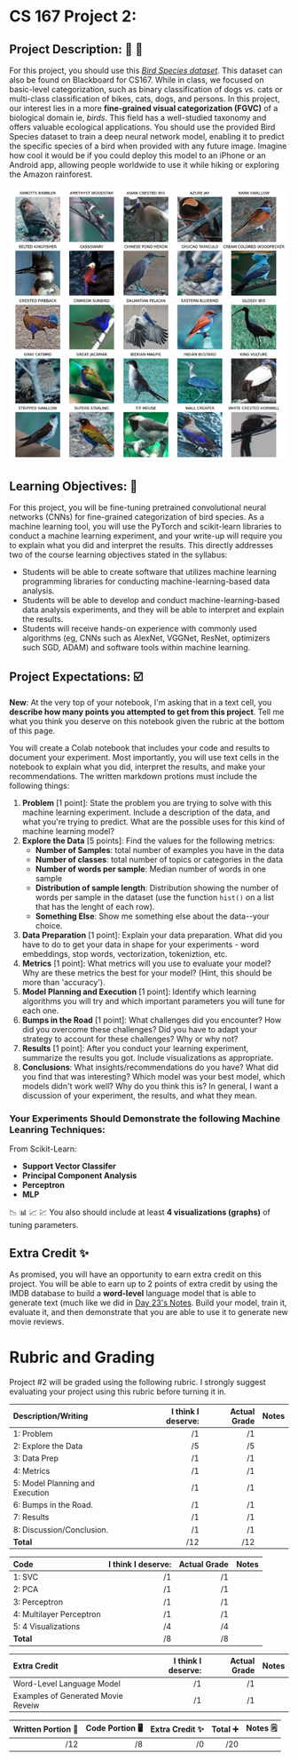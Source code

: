# CS 167 Project 2: 

## Project Description: 🎥 🍿
For this project, you should use this [_Bird Species dataset_](https://analytics.drake.edu/~reza/teaching/cs167_fall23/dataset/bird_species_v1.zip). This dataset can also be found on Blackboard for CS167. While in class, we focused on basic-level categorization, such as binary classification of dogs vs. cats or multi-class classification of bikes, cats, dogs, and persons. In this project, our interest lies in a more __fine-grained visual categorization (FGVC)__ of a biological domain ie, _birds_. This field has a well-studied taxonomy and offers valuable ecological applications. You should use the provided Bird Species dataset to train a deep neural network model, enabling it to predict the specific species of a bird when provided with any future image. Imagine how cool it would be if you could deploy this model to an iPhone or an Android app, allowing people worldwide to use it while hiking or exploring the Amazon rainforest.
<div class="center-image">
<img src="bird_species_thumbnail.png" alt="Bird species for fine-grained categorization" width=500/>
</div>

## Learning Objectives: 📝
For this project, you will be fine-tuning pretrained convolutional neural networks (CNNs) for fine-grained categorization of bird species. As a machine learning tool, you will use the PyTorch and scikit-learn libraries to conduct a machine learning experiment, and your write-up will require you to explain what you did and interpret the results. This directly addresses two of the course learning objectives stated in the syllabus:
- Students will be able to create software that utilizes machine learning programming libraries for conducting machine-learning-based data analysis.
- Students will be able to develop and conduct machine-learning-based data analysis experiments, and they will be able to interpret and explain the results.
- Students will receive hands-on experience with commonly used algorithms (eg, CNNs such as AlexNet, VGGNet, ResNet, optimizers such SGD, ADAM) and software tools within machine learning.


## Project Expectations: ☑️
**New**: At the very top of your notebook, I'm asking that in a text cell, you **describe how many points you attempted to get from this project**. Tell me what you think you deserve on this notebook given the rubric at the bottom of this page. 

You will create a Colab notebook that includes your code and results to document your experiment. Most importantly, you will use text cells in the notebook to explain what you did, interpret the results, and make your recommendations. The written markdown protions must include the following things:
1. **Problem** [1 point]: State the problem you are trying to solve with this machine learning experiment. Include a description of the data, and what you're trying to predict. What are the possible uses for this kind of machine learning model?
2. **Explore the Data** [5 points]: Find the values for the following metrics: 
    - __Number of Samples__: total number of examples you have in the data 
    - __Number of classes__: total number of topics or categories in the data
    - __Number of words per sample__: Median number of words in one sample
    - __Distribution of sample length__: Distribution showing the number of words per sample in the dataset (use the function `hist()` on a list that has the lenght of each row). 
    - __Something Else__: Show me something else about the data--your choice.
3.  **Data Preparation** [1 point]: Explain your data preparation. What did you have to do to get your data in shape for your experiments - word embeddings, stop words, vectorization, tokeniztion, etc. 
4.  **Metrics** [1 point]: What metrics will you use to evaluate your model? Why are these metrics the best for your model? (Hint, this should be more than 'accuracy').
5.  **Model Planning and Execution** [1 point]: Identify which learning algorithms you will try and which important parameters you will tune for each one. 
6.  **Bumps in the Road** [1 point]: What challenges did you encounter? How did you overcome these challenges? Did you have to adapt your strategy to account for these challenges? Why or why not?
7.  **Results** [1 point]: After you conduct your learning experiment, summarize the results you got. Include visualizations as appropriate. 
8.  **Conclusions**: What insights/recommendations do you have? What did you find that was interesting? Which model was your best model, which models didn't work well? Why do you think this is? In general, I want a discussion of your experiment, the results, and what they mean.

### Your Experiments Should Demonstrate the following Machine Leanring Techniques:
From Scikit-Learn:
- **Support Vector Classifer**
- **Principal Component Analysis**
- **Perceptron**
- **MLP**

📉 📊 📈 💹 You also should include at least **4 visualizations (graphs)** of tuning parameters.

## Extra Credit ✨
As promised, you will have an opportunity to earn extra credit on this project. You will be able to earn up to 2 points of extra credit by using the IMDB database to build a **word-level** language model that is able to generate text (much like we did in [Day 23's Notes](https://github.com/merriekay/CS167Code/blob/main/Day23Notes_RNNs4NLP.ipynb). Build your model, train it, evaluate it, and then demonstrate that you are able to use it to generate new movie reviews. 

# Rubric and Grading
Project #2 will be graded using the following rubric. I strongly suggest evaluating your project using this rubric before turning it in.

| **Description/Writing**  |**I think I deserve:**   |**Actual Grade**|**Notes** |
| :------------------------------- | -------: | ----: |:---- |
| 1: Problem                       |        /1|       /1|    |
| 2: Explore the Data              |        /5|       /5|    | 
| 3: Data Prep                     |        /1|       /1|    |
| 4: Metrics                       |        /1|       /1|    | 
| 5: Model Planning and Execution  |        /1|       /1|    |
| 6: Bumps in the Road.            |        /1|       /1|    |
| 7: Results                       |        /1|       /1|    | 
| 8: Discussion/Conclusion.        |        /1|       /1|    |
| <b>Total                         |       /12 |     /12 </b>   |

| **Code**  |**I think I deserve:**   |**Actual Grade**   |**Notes** |
| :------------------------------- | -------: |-------: | :---- |
| 1: SVC                           |        /1|        /1|   |
| 2: PCA                           |        /1|        /1|   | 
| 3: Perceptron                    |        /1|        /1|   |
| 4: Multilayer Perceptron         |        /1|        /1|   | 
| 5: 4 Visualizations              |        /4|        /4|   | 
| <b>Total                         |       /8 |        /8|</b>   |

| **Extra Credit**  |**I think I deserve:**   |**Actual Grade**   |**Notes** |
| :------------------------------- | -------: | ----: |:---- |
| Word-Level Language Model             |        /1|       /1|   |
| Examples of Generated Movie Reveiw    |        /1|       /1|   |


| **Written Portion** 📝 | **Code Portion** 🖥️ | **Extra Credit** ✨  |**Total** ➕ |**Notes** 🗒️|
| ---------: | -------------------: | ------------: |-------------: |---------- |
|       /12  |                  /8 |           /0 |         /20|           |

